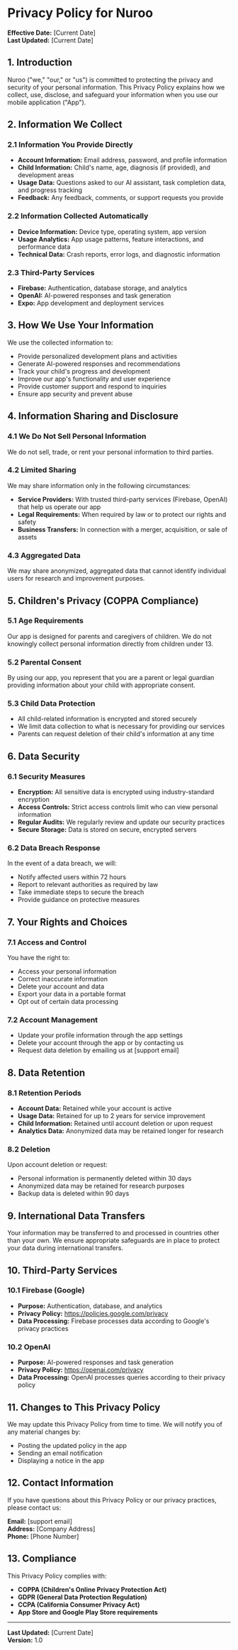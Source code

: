 # Privacy Policy for Nuroo

**Effective Date:** [Current Date]  
**Last Updated:** [Current Date]

## 1. Introduction

Nuroo ("we," "our," or "us") is committed to protecting the privacy and security of your personal information. This Privacy Policy explains how we collect, use, disclose, and safeguard your information when you use our mobile application ("App").

## 2. Information We Collect

### 2.1 Information You Provide Directly
- **Account Information:** Email address, password, and profile information
- **Child Information:** Child's name, age, diagnosis (if provided), and development areas
- **Usage Data:** Questions asked to our AI assistant, task completion data, and progress tracking
- **Feedback:** Any feedback, comments, or support requests you provide

### 2.2 Information Collected Automatically
- **Device Information:** Device type, operating system, app version
- **Usage Analytics:** App usage patterns, feature interactions, and performance data
- **Technical Data:** Crash reports, error logs, and diagnostic information

### 2.3 Third-Party Services
- **Firebase:** Authentication, database storage, and analytics
- **OpenAI:** AI-powered responses and task generation
- **Expo:** App development and deployment services

## 3. How We Use Your Information

We use the collected information to:
- Provide personalized development plans and activities
- Generate AI-powered responses and recommendations
- Track your child's progress and development
- Improve our app's functionality and user experience
- Provide customer support and respond to inquiries
- Ensure app security and prevent abuse

## 4. Information Sharing and Disclosure

### 4.1 We Do Not Sell Personal Information
We do not sell, trade, or rent your personal information to third parties.

### 4.2 Limited Sharing
We may share information only in the following circumstances:
- **Service Providers:** With trusted third-party services (Firebase, OpenAI) that help us operate our app
- **Legal Requirements:** When required by law or to protect our rights and safety
- **Business Transfers:** In connection with a merger, acquisition, or sale of assets

### 4.3 Aggregated Data
We may share anonymized, aggregated data that cannot identify individual users for research and improvement purposes.

## 5. Children's Privacy (COPPA Compliance)

### 5.1 Age Requirements
Our app is designed for parents and caregivers of children. We do not knowingly collect personal information directly from children under 13.

### 5.2 Parental Consent
By using our app, you represent that you are a parent or legal guardian providing information about your child with appropriate consent.

### 5.3 Child Data Protection
- All child-related information is encrypted and stored securely
- We limit data collection to what is necessary for providing our services
- Parents can request deletion of their child's information at any time

## 6. Data Security

### 6.1 Security Measures
- **Encryption:** All sensitive data is encrypted using industry-standard encryption
- **Access Controls:** Strict access controls limit who can view personal information
- **Regular Audits:** We regularly review and update our security practices
- **Secure Storage:** Data is stored on secure, encrypted servers

### 6.2 Data Breach Response
In the event of a data breach, we will:
- Notify affected users within 72 hours
- Report to relevant authorities as required by law
- Take immediate steps to secure the breach
- Provide guidance on protective measures

## 7. Your Rights and Choices

### 7.1 Access and Control
You have the right to:
- Access your personal information
- Correct inaccurate information
- Delete your account and data
- Export your data in a portable format
- Opt out of certain data processing

### 7.2 Account Management
- Update your profile information through the app settings
- Delete your account through the app or by contacting us
- Request data deletion by emailing us at [support email]

## 8. Data Retention

### 8.1 Retention Periods
- **Account Data:** Retained while your account is active
- **Usage Data:** Retained for up to 2 years for service improvement
- **Child Information:** Retained until account deletion or upon request
- **Analytics Data:** Anonymized data may be retained longer for research

### 8.2 Deletion
Upon account deletion or request:
- Personal information is permanently deleted within 30 days
- Anonymized data may be retained for research purposes
- Backup data is deleted within 90 days

## 9. International Data Transfers

Your information may be transferred to and processed in countries other than your own. We ensure appropriate safeguards are in place to protect your data during international transfers.

## 10. Third-Party Services

### 10.1 Firebase (Google)
- **Purpose:** Authentication, database, and analytics
- **Privacy Policy:** https://policies.google.com/privacy
- **Data Processing:** Firebase processes data according to Google's privacy practices

### 10.2 OpenAI
- **Purpose:** AI-powered responses and task generation
- **Privacy Policy:** https://openai.com/privacy
- **Data Processing:** OpenAI processes queries according to their privacy policy

## 11. Changes to This Privacy Policy

We may update this Privacy Policy from time to time. We will notify you of any material changes by:
- Posting the updated policy in the app
- Sending an email notification
- Displaying a notice in the app

## 12. Contact Information

If you have questions about this Privacy Policy or our privacy practices, please contact us:

**Email:** [support email]  
**Address:** [Company Address]  
**Phone:** [Phone Number]

## 13. Compliance

This Privacy Policy complies with:
- **COPPA (Children's Online Privacy Protection Act)**
- **GDPR (General Data Protection Regulation)**
- **CCPA (California Consumer Privacy Act)**
- **App Store and Google Play Store requirements**

---

**Last Updated:** [Current Date]  
**Version:** 1.0
